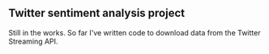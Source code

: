 ## Twitter sentiment analysis project

Still in the works.  So far I've written code to download data from the Twitter Streaming API.
